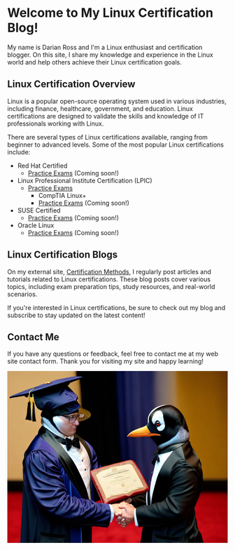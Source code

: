 <link rel="stylesheet" type="text/css" href="style.css">

# Welcome to My Linux Certification Blog!

My name is Darian Ross and I'm a Linux enthusiast and certification blogger. On this site, I share my knowledge and experience in the Linux world and help others achieve their Linux certification goals.

## Linux Certification Overview

Linux is a popular open-source operating system used in various industries, including finance, healthcare, government, and education. Linux certifications are designed to validate the skills and knowledge of IT professionals working with Linux.

There are several types of Linux certifications available, ranging from beginner to advanced levels. Some of the most popular Linux certifications include:

- Red Hat Certified
  - [Practice Exams](/rh-exams/exam-listing.md)  (Coming soon!)
- Linux Professional Institute Certification (LPIC)
  - [Practice Exams](/lpi-exams/exam-listing.md)
    - CompTIA Linux+
    - [Practice Exams](/comptia-exams/exam-listings.md) (Coming soon!)  
- SUSE Certified
  - [Practice Exams](/suse-exams/exam-listings.md) (Coming soon!) 
- Oracle Linux
  - [Practice Exams](/oracle-exams/exam-listings.md) (Coming soon!)

## Linux Certification Blogs

On my external site, [Certification Methods](https://www.certificationmethods.com/), I regularly post articles and tutorials related to Linux certifications. These blog posts cover various topics, including exam preparation tips, study resources, and real-world scenarios.

If you're interested in Linux certifications, be sure to check out my blog and subscribe to stay updated on the latest content!

## Contact Me

If you have any questions or feedback, feel free to contact me at my web site contact form. Thank you for visiting my site and happy learning!

![The Graduation](pen-certificate.jpg)
